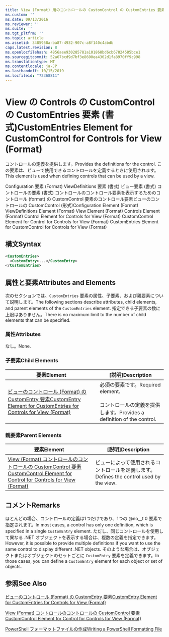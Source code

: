 ```yaml
---
title: View (Format) 用のコントロールの CustomControl の CustomEntries 要素Microsoft Docs
ms.custom: ''
ms.date: 09/13/2016
ms.reviewer: ''
ms.suite: ''
ms.tgt_pltfrm: ''
ms.topic: article
ms.assetid: 3485958a-ba87-4932-907c-a8f140c4abdb
caps.latest.revision: 8
ms.openlocfilehash: 4856aee930285781a101868bd6cb67824585bce1
ms.sourcegitcommit: 52a67bcd9d7bf3e8600ea4302d1fa8970ff9c998
ms.translationtype: MT
ms.contentlocale: ja-JP
ms.lasthandoff: 10/15/2019
ms.locfileid: "72368811"
---
```

# <a name="customentries-element-for-customcontrol-for-controls-for-view-format"></a><span data-ttu-id="9efcb-102">View の Controls の CustomControl の CustomEntries 要素 (書式)</span><span class="sxs-lookup"><span data-stu-id="9efcb-102">CustomEntries Element for CustomControl for Controls for View (Format)</span></span>

<span data-ttu-id="9efcb-103">コントロールの定義を提供します。</span><span class="sxs-lookup"><span data-stu-id="9efcb-103">Provides the definitions for the control.</span></span> <span data-ttu-id="9efcb-104">この要素は、ビューで使用できるコントロールを定義するときに使用されます。</span><span class="sxs-lookup"><span data-stu-id="9efcb-104">This element is used when defining controls that can be used by a view.</span></span>

<span data-ttu-id="9efcb-105">Configuration 要素 (Format) ViewDefinitions 要素 (書式) ビュー要素 (書式) コントロールの要素 (書式) コントロールのコントロール要素を表示するためのコントロール (format) の CustomControl 要素のコントロール要素ビューのコントロールの CustomControl (形式)</span><span class="sxs-lookup"><span data-stu-id="9efcb-105">Configuration Element (Format) ViewDefinitions Element (Format) View Element (Format) Controls Element (Format) Control Element for Controls for View (Format) CustomControl Element for Control for Controls for View (Format) CustomEntries Element for CustomControl for Controls for View (Format)</span></span>

## <a name="syntax"></a><span data-ttu-id="9efcb-106">構文</span><span class="sxs-lookup"><span data-stu-id="9efcb-106">Syntax</span></span>

```xml
<CustomEntries>
  <CustomEntry>...</CustomEntry>
</CustomEntries>
```

## <a name="attributes-and-elements"></a><span data-ttu-id="9efcb-107">属性と要素</span><span class="sxs-lookup"><span data-stu-id="9efcb-107">Attributes and Elements</span></span>

<span data-ttu-id="9efcb-108">次のセクションでは、`CustomEntries` 要素の属性、子要素、および親要素について説明します。</span><span class="sxs-lookup"><span data-stu-id="9efcb-108">The following sections describe attributes, child elements, and parent elements of the `CustomEntries` element.</span></span> <span data-ttu-id="9efcb-109">指定できる子要素の数に上限はありません。</span><span class="sxs-lookup"><span data-stu-id="9efcb-109">There is no maximum limit to the number of child elements that can be specified.</span></span>

### <a name="attributes"></a><span data-ttu-id="9efcb-110">属性</span><span class="sxs-lookup"><span data-stu-id="9efcb-110">Attributes</span></span>

<span data-ttu-id="9efcb-111">なし。</span><span class="sxs-lookup"><span data-stu-id="9efcb-111">None.</span></span>

### <a name="child-elements"></a><span data-ttu-id="9efcb-112">子要素</span><span class="sxs-lookup"><span data-stu-id="9efcb-112">Child Elements</span></span>

|<span data-ttu-id="9efcb-113">要素</span><span class="sxs-lookup"><span data-stu-id="9efcb-113">Element</span></span>|<span data-ttu-id="9efcb-114">[説明]</span><span class="sxs-lookup"><span data-stu-id="9efcb-114">Description</span></span>|
|-------------|-----------------|
|[<span data-ttu-id="9efcb-115">ビューのコントロール (Format) の CustomEntry 要素</span><span class="sxs-lookup"><span data-stu-id="9efcb-115">CustomEntry Element for CustomEntries for Controls for View (Format)</span></span>](./customentry-element-for-customentries-for-controls-for-view-format.md)|<span data-ttu-id="9efcb-116">必須の要素です。</span><span class="sxs-lookup"><span data-stu-id="9efcb-116">Required element.</span></span><br /><br /> <span data-ttu-id="9efcb-117">コントロールの定義を提供します。</span><span class="sxs-lookup"><span data-stu-id="9efcb-117">Provides a definition of the control.</span></span>|

### <a name="parent-elements"></a><span data-ttu-id="9efcb-118">親要素</span><span class="sxs-lookup"><span data-stu-id="9efcb-118">Parent Elements</span></span>

|<span data-ttu-id="9efcb-119">要素</span><span class="sxs-lookup"><span data-stu-id="9efcb-119">Element</span></span>|<span data-ttu-id="9efcb-120">[説明]</span><span class="sxs-lookup"><span data-stu-id="9efcb-120">Description</span></span>|
|-------------|-----------------|
|[<span data-ttu-id="9efcb-121">View (Format) コントロールのコントロールの CustomControl 要素</span><span class="sxs-lookup"><span data-stu-id="9efcb-121">CustomControl Element for Control for Controls for View (Format)</span></span>](./customcontrol-element-for-control-for-controls-for-view-format.md)|<span data-ttu-id="9efcb-122">ビューによって使用されるコントロールを定義します。</span><span class="sxs-lookup"><span data-stu-id="9efcb-122">Defines the control used by the view.</span></span>|

## <a name="remarks"></a><span data-ttu-id="9efcb-123">コメント</span><span class="sxs-lookup"><span data-stu-id="9efcb-123">Remarks</span></span>

<span data-ttu-id="9efcb-124">ほとんどの場合、コントロールの定義は1つだけであり、1つの @no__t 0 要素で指定されます。</span><span class="sxs-lookup"><span data-stu-id="9efcb-124">In most cases, a control has only one definition, which is specified in a single `CustomEntry` element.</span></span> <span data-ttu-id="9efcb-125">ただし、同じコントロールを使用して異なる .NET オブジェクトを表示する場合は、複数の定義を指定できます。</span><span class="sxs-lookup"><span data-stu-id="9efcb-125">However, it is possible to provide multiple definitions if you want to use the same control to display different .NET objects.</span></span> <span data-ttu-id="9efcb-126">そのような場合は、オブジェクトまたはオブジェクトのセットごとに `CustomEntry` 要素を定義できます。</span><span class="sxs-lookup"><span data-stu-id="9efcb-126">In those cases, you can define a `CustomEntry` element for each object or set of objects.</span></span>

## <a name="see-also"></a><span data-ttu-id="9efcb-127">参照</span><span class="sxs-lookup"><span data-stu-id="9efcb-127">See Also</span></span>

[<span data-ttu-id="9efcb-128">ビューのコントロール (Format) の CustomEntry 要素</span><span class="sxs-lookup"><span data-stu-id="9efcb-128">CustomEntry Element for CustomEntries for Controls for View (Format)</span></span>](./customentry-element-for-customentries-for-controls-for-view-format.md)

[<span data-ttu-id="9efcb-129">View (Format) コントロールのコントロールの CustomControl 要素</span><span class="sxs-lookup"><span data-stu-id="9efcb-129">CustomControl Element for Control for Controls for View (Format)</span></span>](./customcontrol-element-for-control-for-controls-for-view-format.md)

[<span data-ttu-id="9efcb-130">PowerShell フォーマットファイルの作成</span><span class="sxs-lookup"><span data-stu-id="9efcb-130">Writing a PowerShell Formatting File</span></span>](./writing-a-powershell-formatting-file.md)
